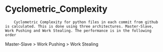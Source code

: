 # Cyclometric_Complexity

        Cyclometric Complexity for python files in each commit from github is calculated. This is done using three architectures. Master-Slave, Work Pushing and Work Stealing. The performance is in the following order
Master-Slave > Work Pushing > Work Stealing
